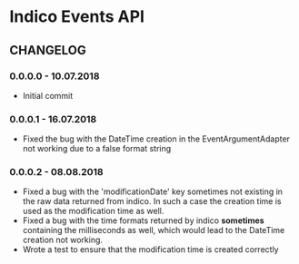 # Indico Events API

## CHANGELOG

### 0.0.0.0 - 10.07.2018

- Initial commit

### 0.0.0.1 - 16.07.2018

- Fixed the bug with the DateTime creation in the EventArgumentAdapter not working due to a false format string

### 0.0.0.2 - 08.08.2018

- Fixed a bug with the 'modificationDate' key sometimes not existing in the raw data returned from indico.
In such a case the creation time is used as the modification time as well.
- Fixed a bug with the time formats returned by indico **sometimes** containing the milliseconds as well, which 
would lead to the DateTime creation not working.
- Wrote a test to ensure that the modification time is created correctly
